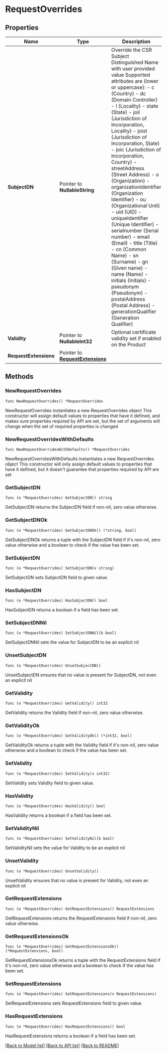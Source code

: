 # RequestOverrides

## Properties

Name | Type | Description | Notes
------------ | ------------- | ------------- | -------------
**SubjectDN** | Pointer to **NullableString** | Override the CSR Subject Distinguished Name with user provided value Supported attributes are (lower or uppercase):   - c (Country)   - dc (Domain Controller)   - l (Locality)   - state (State)   - joil (Jurisdiction of Incorporation, Locality)   - joist (Jurisdiction of Incorporation, State)   - joic (Jurisdiction of Incorporation, Country)   - streetAddress (Street Address)   - o (Organization)   - organizationIdentifier (Organization Identifier)   - ou (Organizational Unit)   - uid (UID)   - uniqueIdentifier (Unique Identifier)   - serialnumber (Serial number)   - email (Email)   - title (Title)   - cn (Common Name)   - sn (Surname)   - gn (Given name)   - name (Name)   - initials (Initials)   - pseudonym (Pseudonym)   - postalAddress (Postal Address)   - generationQualifier (Generation Qualifier)  | [optional] 
**Validity** | Pointer to **NullableInt32** | Optional certificate validity set if enabled on the Product  | [optional] 
**RequestExtensions** | Pointer to [**RequestExtensions**](RequestExtensions.md) |  | [optional] 

## Methods

### NewRequestOverrides

`func NewRequestOverrides() *RequestOverrides`

NewRequestOverrides instantiates a new RequestOverrides object
This constructor will assign default values to properties that have it defined,
and makes sure properties required by API are set, but the set of arguments
will change when the set of required properties is changed

### NewRequestOverridesWithDefaults

`func NewRequestOverridesWithDefaults() *RequestOverrides`

NewRequestOverridesWithDefaults instantiates a new RequestOverrides object
This constructor will only assign default values to properties that have it defined,
but it doesn't guarantee that properties required by API are set

### GetSubjectDN

`func (o *RequestOverrides) GetSubjectDN() string`

GetSubjectDN returns the SubjectDN field if non-nil, zero value otherwise.

### GetSubjectDNOk

`func (o *RequestOverrides) GetSubjectDNOk() (*string, bool)`

GetSubjectDNOk returns a tuple with the SubjectDN field if it's non-nil, zero value otherwise
and a boolean to check if the value has been set.

### SetSubjectDN

`func (o *RequestOverrides) SetSubjectDN(v string)`

SetSubjectDN sets SubjectDN field to given value.

### HasSubjectDN

`func (o *RequestOverrides) HasSubjectDN() bool`

HasSubjectDN returns a boolean if a field has been set.

### SetSubjectDNNil

`func (o *RequestOverrides) SetSubjectDNNil(b bool)`

 SetSubjectDNNil sets the value for SubjectDN to be an explicit nil

### UnsetSubjectDN
`func (o *RequestOverrides) UnsetSubjectDN()`

UnsetSubjectDN ensures that no value is present for SubjectDN, not even an explicit nil
### GetValidity

`func (o *RequestOverrides) GetValidity() int32`

GetValidity returns the Validity field if non-nil, zero value otherwise.

### GetValidityOk

`func (o *RequestOverrides) GetValidityOk() (*int32, bool)`

GetValidityOk returns a tuple with the Validity field if it's non-nil, zero value otherwise
and a boolean to check if the value has been set.

### SetValidity

`func (o *RequestOverrides) SetValidity(v int32)`

SetValidity sets Validity field to given value.

### HasValidity

`func (o *RequestOverrides) HasValidity() bool`

HasValidity returns a boolean if a field has been set.

### SetValidityNil

`func (o *RequestOverrides) SetValidityNil(b bool)`

 SetValidityNil sets the value for Validity to be an explicit nil

### UnsetValidity
`func (o *RequestOverrides) UnsetValidity()`

UnsetValidity ensures that no value is present for Validity, not even an explicit nil
### GetRequestExtensions

`func (o *RequestOverrides) GetRequestExtensions() RequestExtensions`

GetRequestExtensions returns the RequestExtensions field if non-nil, zero value otherwise.

### GetRequestExtensionsOk

`func (o *RequestOverrides) GetRequestExtensionsOk() (*RequestExtensions, bool)`

GetRequestExtensionsOk returns a tuple with the RequestExtensions field if it's non-nil, zero value otherwise
and a boolean to check if the value has been set.

### SetRequestExtensions

`func (o *RequestOverrides) SetRequestExtensions(v RequestExtensions)`

SetRequestExtensions sets RequestExtensions field to given value.

### HasRequestExtensions

`func (o *RequestOverrides) HasRequestExtensions() bool`

HasRequestExtensions returns a boolean if a field has been set.


[[Back to Model list]](../README.md#documentation-for-models) [[Back to API list]](../README.md#documentation-for-api-endpoints) [[Back to README]](../README.md)


